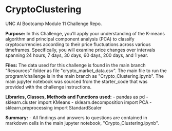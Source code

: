 # CryptoClustering
UNC AI Bootcamp Module 11 Challenge Repo. 

**Purpose:** In this Challenge, you’ll apply your understanding of the K-means algorithm and principal component analysis (PCA) to classify cryptocurrencies according to their price fluctuations across various timeframes. Specifically, you will examine price changes over intervals spanning 24 hours, 7 days, 30 days, 60 days, 200 days, and 1 year.

**Files:** The data used for this challenge is found in the main branch "Resources" folder as file "crypto_market_data.csv". The main file to run the program/challenge is in the main branch as "Crypto_Clustering.ipynb". The main jupyter notebook was sourced from the starter_code that was provided with the challenge instructions. 

**Libraries, Classes, Methods and Functions used:** 
    - pandas as pd
    - sklearn.cluster import KMeans
    - sklearn.decomposition import PCA
    - sklearn.preprocessing import StandardScaler

**Summary:**
    - All findings and answers to questions are contained in markdown cells in the main jupyter notebook, "Crypto_Clustering.ipynb". 